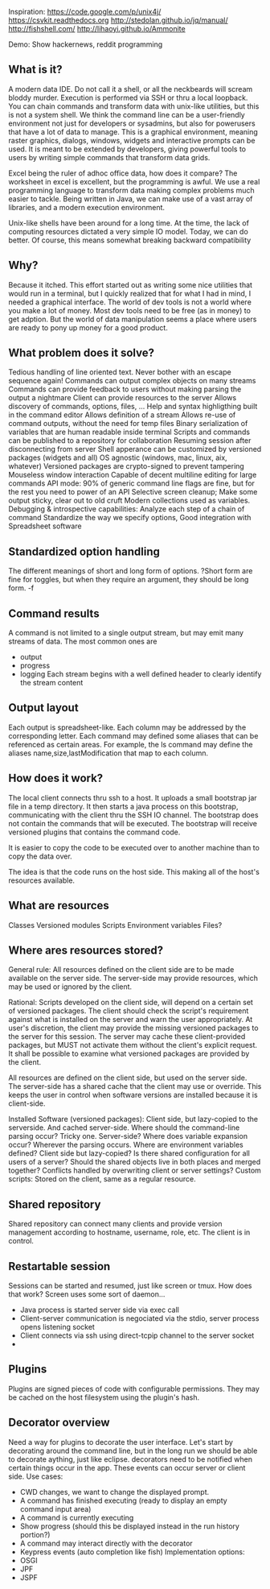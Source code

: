 Inspiration: 
 https://code.google.com/p/unix4j/
 https://csvkit.readthedocs.org
 http://stedolan.github.io/jq/manual/ 
 http://fishshell.com/
 http://lihaoyi.github.io/Ammonite

Demo:
 Show hackernews, reddit programming

What is it?
---
A modern data IDE. Do not call it a shell, or all the neckbeards will scream bloddy murder. Execution is performed via SSH or thru a local loopback. You can chain commands and transform data with unix-like utilities, but this is not a system shell. We think the command line can be a user-friendly environment not just for developers or sysadmins, but also for powerusers that have a lot of data to manage. This is a graphical environment, meaning raster graphics, dialogs, windows, widgets and interactive prompts can be used. It is meant to be extended by developers, giving powerful tools to users by writing simple commands that transform data grids. 

Excel being the ruler of adhoc office data, how does it compare? The worksheet in excel is excellent, but the programming is awful. We use a real programming language to transform data making complex problems much easier to tackle. Being written in Java, we can make use of a vast array of libraries, and a modern execution environment.

Unix-like shells have been around for a long time. At the time, the lack of computing resources dictated a very simple IO model. Today, we can do better. Of course, this means somewhat breaking backward compatibility 

Why?
---
Because it itched. This effort started out as writing some nice utilities that would run in a terminal, but I quickly realized that for what I had in mind, I needed a graphical interface. The world of dev tools is not a world where you make a lot of money. Most dev tools need to be free (as in money) to get adption. But the world of data manipulation seems a place where users are ready to pony up money for a good product. 

What problem does it solve?
---
Tedious handling of line oriented text. 
Never bother with an escape sequence again!
Commands can output complex objects on many streams
Commands can provide feedback to users without making parsing the output a nightmare
Client can provide resources to the server
Allows discovery of commands, options, files, ...
Help and syntax highligthing built in the command editor
Allows definition of a stream
Allows re-use of command outputs, without the need for temp files
Binary serialization of variables that are human readable inside terminal
Scripts and commands can be published to a repository for collaboration
Resuming session after disconnecting from server
Shell apperance can be customized by versioned packages (widgets and all)
OS agnostic (windows, mac, linux, aix, whatever)
Versioned packages are crypto-signed to prevent tampering 
Mouseless window interaction
Capable of decent multiline editing for large commands
API mode: 90% of generic command line flags are fine, but for the rest you need to power of an API
Selective screen cleanup; Make some output sticky, clear out to old cruft
Modern collections used as variables.
Debugging & introspective capabilities: Analyze each step of a chain of command
Standardize the way we specify options, 
Good integration with Spreadsheet software

Standardized option handling
---
The different meanings of short and long form of options.
?Short form are fine for toggles, but when they require an argument, they should be long form. -f

Command results
---
A command is not limited to a single output stream, but may emit many streams of data. The most common ones are
- output
- progress
- logging
Each stream begins with a well defined header to clearly identify the stream content

Output layout
--
Each output is spreadsheet-like. Each column may be addressed by the corresponding letter. Each command may defined some aliases that can be referenced as certain areas. For example, the ls command may define the aliases name,size,lastModification that map to each column. 

How does it work?
---

The local client connects thru ssh to a host. It uploads a small bootstrap jar file in a temp directory. It then starts a java process on this bootstrap, communicating with the client thru the SSH IO channel. The bootstrap does not contain the commands that will be executed. The bootstrap will receive versioned plugins that contains the command code.

It is easier to copy the code to be executed over to another machine than to copy the data over.

The idea is that the code runs on the host side. This making all of the host's resources available.

What are resources
----
Classes
Versioned modules
Scripts
Environment variables
Files?


Where ares resources stored?
----
General rule: All resources defined on the client side are to be made available on the server side. The server-side may provide resources, which may be used or ignored by the client.

Rational: Scripts developed on the client side, will depend on a certain set of versioned packages. The client should check the script's requirement against what is installed on the server and warn the user appropriately. At user's discretion, the client may provide the missing versioned packages to the server for this session. The server may cache these client-provided packages, but MUST not activate them without the client's explicit request. It shall be possible to examine what versioned packages are provided by the client. 

All resources are defined on the client side, but used on the server side. The server-side has a shared cache that the client may use or override. This keeps the user in control when software versions are installed because it is client-side. 

Installed Software (versioned packages): Client side, but lazy-copied to the serverside. And cached server-side.
Where should the command-line parsing occur? Tricky one. Server-side?
Where does variable expansion occur? Wherever the parsing occurs.
Where are environment variables defined? Client side but lazy-copied?
Is there shared configuration for all users of a server?
Should the shared objects live in both places and merged together? Conflicts handled by overwriting client or server settings?
Custom scripts: Stored on the client, same as a regular resource.

Shared repository
---
Shared repository can connect many clients and provide version management according to hostname, username, role, etc. The client is in control.

Restartable session
---
Sessions can be started and resumed, just like screen or tmux. How does that work? Screen uses some sort of daemon...
- Java process is started server side via exec call
- Client-server communication is negociated via the stdio, server process opens listening socket
- Client connects via ssh using direct-tcpip channel to the server socket
- 


Plugins
---
Plugins are signed pieces of code with configurable permissions. They may be cached on the host filesystem using the plugin's hash.



Decorator overview
---
Need a way for plugins to decorate the user interface. Let's start by decorating around the command line, but in the long run 
we should be able to decorate aything, just like eclipse. decorators need to be notified when certain things occur in the app. These
events can occur server or client side.
Use cases:
- CWD changes, we want to change the displayed prompt.
- A command has finished executing (ready to display an empty command input area)
- A command is currently executing
- Show progress (should this be displayed instead in the run history portion?)
- A command may interact directly with the decorator
- Keypress events (auto completion like fish)
Implementation options:
- OSGI
- JPF
- JSPF


 

